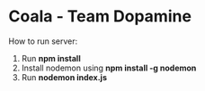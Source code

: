 # Coala - Team Dopamine

How to run server:

1. Run __npm install__
2. Install nodemon using __npm install -g nodemon__
3. Run __nodemon index.js__
